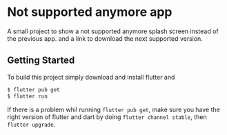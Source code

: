 # Not supported anymore app

A small project to show a not supported anymore splash screen instead of the previous app. and a link to download the next supported version.

## Getting Started

To build this project simply download and install flutter and
```sh
$ flutter pub get
$ flutter run
```
If there is a problem whil running `flutter pub get`, make sure you have the right version of flutter and dart by doing `flutter channel stable`, then `flutter upgrade`.